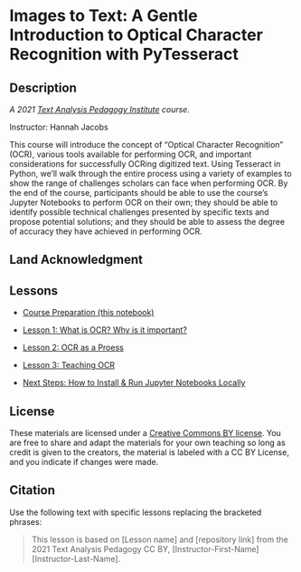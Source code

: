 # Images to Text: A Gentle Introduction to Optical Character Recognition with PyTesseract

## Description

*A 2021 [Text Analysis Pedagogy Institute](http://labs.jstor.org/tapi/) course.*

Instructor: Hannah Jacobs

This course will introduce the concept of “Optical Character Recognition” (OCR), various tools available for performing OCR, and important considerations for successfully OCRing digitized text. Using Tesseract in Python, we’ll walk through the entire process using a variety of examples to show the range of challenges scholars can face when performing OCR. By the end of the course, participants should be able to use the course’s Jupyter Notebooks to perform OCR on their own; they should be able to identify possible technical challenges presented by specific texts and propose potential solutions; and they should be able to assess the degree of accuracy they have achieved in performing OCR.

## Land Acknowledgment

## Lessons

- [Course Preparation (this notebook)](00-WorkshopPreparation.ipynb)


- [Lesson 1: What is OCR? Why is it important?](01-WhatIsOCR.ipynb)


- [Lesson 2: OCR as a Proess](02-OCRAsAProcess.ipynb)


- [Lesson 3: Teaching OCR](03-TeachingOCR.ipynb)


- [Next Steps: How to Install & Run Jupyter Notebooks Locally](04-Installing%2BRunningTesseractLocally.ipynb)

## License

These materials are licensed under a [Creative Commons BY license](https://creativecommons.org/licenses/by/4.0/). You are free to share and adapt the materials for your own teaching so long as credit is given to the creators, the material is labeled with a CC BY License, and you indicate if changes were made.

## Citation

Use the following text with specific lessons replacing the bracketed phrases:

> This lesson is based on [Lesson name] and [repository link] from the 2021 Text Analysis Pedagogy CC BY, [Instructor-First-Name] [Instructor-Last-Name].
